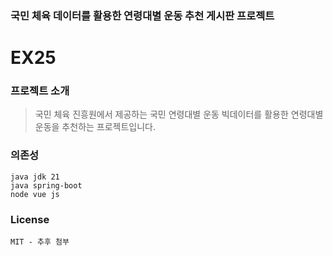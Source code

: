 ### 국민 체육 데이터를 활용한 연령대별 운동 추천 게시판 프로젝트
# EX25

### 프로젝트 소개
> 국민 체육 진흥원에서 제공하는 국민 연령대별 운동 빅데이터를 활용한 연령대별 운동을 추천하는 프로젝트입니다.

### 의존성
```
java jdk 21
java spring-boot
node vue js
```
### License
```
MIT - 추후 첨부
```
